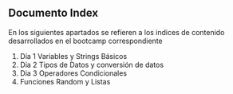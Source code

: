 ## Documento Index

En los siguientes apartados se refieren a los indices de contenido desarrollados en el bootcamp correspondiente 

1. Día 1 Variables y Strings Básicos
2. Día 2 Tipos de Datos y conversión de datos
3. Dia 3 Operadores Condicionales
4. Funciones Random y Listas
